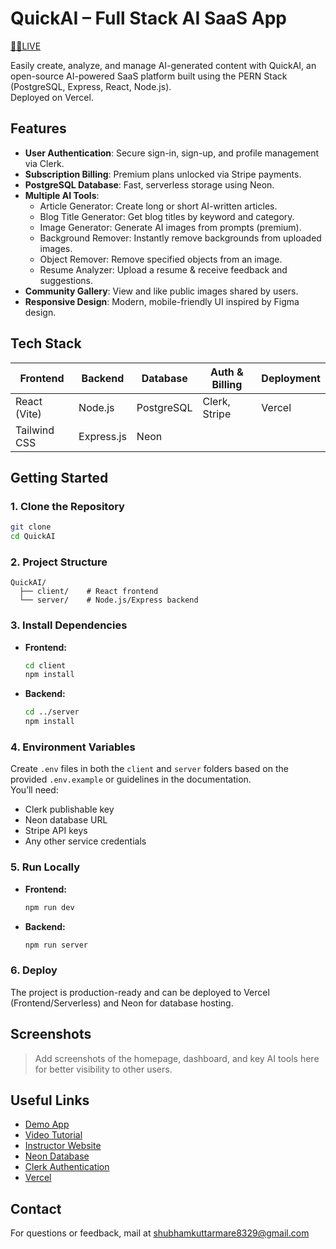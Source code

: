 # QuickAI – Full Stack AI SaaS App

[🔴🔴LIVE](https://quick-ai-taupe.vercel.app)


Easily create, analyze, and manage AI-generated content with QuickAI, an open-source AI-powered SaaS platform built using the PERN Stack (PostgreSQL, Express, React, Node.js).  
Deployed on Vercel.

## Features

- **User Authentication**: Secure sign-in, sign-up, and profile management via Clerk.
- **Subscription Billing**: Premium plans unlocked via Stripe payments.
- **PostgreSQL Database**: Fast, serverless storage using Neon.
- **Multiple AI Tools**:
  - Article Generator: Create long or short AI-written articles.
  - Blog Title Generator: Get blog titles by keyword and category.
  - Image Generator: Generate AI images from prompts (premium).
  - Background Remover: Instantly remove backgrounds from uploaded images.
  - Object Remover: Remove specified objects from an image.
  - Resume Analyzer: Upload a resume & receive feedback and suggestions.
- **Community Gallery**: View and like public images shared by users.
- **Responsive Design**: Modern, mobile-friendly UI inspired by Figma design.

## Tech Stack

| Frontend        | Backend     | Database    | Auth & Billing | Deployment |
|-----------------|------------|-------------|----------------|------------|
| React (Vite)    | Node.js    | PostgreSQL  | Clerk, Stripe  | Vercel     |
| Tailwind CSS    | Express.js | Neon        |                |            |

## Getting Started

### 1. Clone the Repository

```bash
git clone 
cd QuickAI
```

### 2. Project Structure

```
QuickAI/
  ├── client/    # React frontend
  └── server/    # Node.js/Express backend
```

### 3. Install Dependencies

- **Frontend:**
  ```bash
  cd client
  npm install
  ```
- **Backend:**
  ```bash
  cd ../server
  npm install
  ```

### 4. Environment Variables

Create `.env` files in both the `client` and `server` folders based on the provided `.env.example` or guidelines in the documentation.  
You’ll need:
- Clerk publishable key
- Neon database URL
- Stripe API keys
- Any other service credentials

### 5. Run Locally

- **Frontend:**
  ```bash
  npm run dev
  ```
- **Backend:**
  ```bash
  npm run server
  ```

### 6. Deploy

The project is production-ready and can be deployed to Vercel (Frontend/Serverless) and Neon for database hosting.

## Screenshots

> Add screenshots of the homepage, dashboard, and key AI tools here for better visibility to other users.

## Useful Links

- [Demo App](https://quick-ai-taupe.vercel.app)
- [Video Tutorial](https://www.youtube.com/watch?v=RkYIWg5XAnI)
- [Instructor Website](https://greatstack.dev/)
- [Neon Database](https://neon.tech/)
- [Clerk Authentication](https://clerk.com/)
- [Vercel](https://vercel.com/)

## Contact

For questions or feedback, mail at shubhamkuttarmare8329@gmail.com
